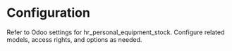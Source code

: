 # Configuration

Refer to Odoo settings for hr_personal_equipment_stock. Configure related models, access rights, and options as needed.
